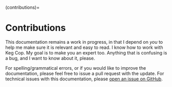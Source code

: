 (contributions)=

# Contributions

This documentation remains a work in progress, in that I depend on *you* to help me make sure it is relevant and easy to read.  I know how to work with Keg Cop.  My goal is to make you an expert too.  Anything that is confusing is a bug, and I want to know about it, please.

For spelling/grammatical errors, or if you would like to improve the documentation, please feel free to issue a pull request with the update.  For technical issues with this documentation, please  [open an issue on GitHub].

[open an issue on github]: https://github.com/lbussy/keg-cop/issues
